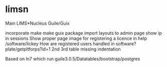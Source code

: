 # limsn
Main LIMS*Nucleus Guile/Guix 

incorporate make
make guix package
import layouts to admin page
show ip in sessions
Show proper page image for registering a licence in help /software/lickey
How are registered users handled in software?
plate/getpltforps?id=1 2nd 3rd table missing indentation

Based on ln7 which run guile3.0.5/Datatables/bootstrap/postgres
